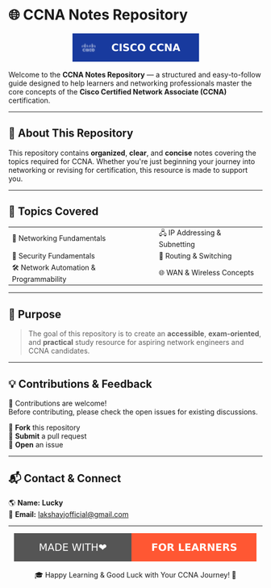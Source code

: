# 🌐 CCNA Notes Repository

<p align="center">
  <img src="img/cisco_ccna.svg" alt="Cisco Badge"/>
</p>

Welcome to the **CCNA Notes Repository** — a structured and easy-to-follow guide designed to help learners and networking professionals master the core concepts of the **Cisco Certified Network Associate (CCNA)** certification.

---

## 📖 About This Repository

This repository contains **organized**, **clear**, and **concise** notes covering the topics required for CCNA. Whether you're just beginning your journey into networking or revising for certification, this resource is made to support you.

---

## 📌 Topics Covered

<table align="center">
  <tr>
    <td>📶 Networking Fundamentals</td>
    <td>🖧 IP Addressing & Subnetting</td>
  </tr>
  <tr>
    <td>🔐 Security Fundamentals</td>
    <td>📡 Routing & Switching</td>
  </tr>
  <tr>
    <td>🛠 Network Automation & Programmability</td>
    <td>🌐 WAN & Wireless Concepts</td>
  </tr>
</table>

---

## 🎯 Purpose

> The goal of this repository is to create an **accessible**, **exam-oriented**, and **practical** study resource for aspiring network engineers and CCNA candidates.

---

## 💡 Contributions & Feedback

🚀 Contributions are welcome!  
Before contributing, please check the open issues for existing discussions.

📌 **Fork** this repository  
📌 **Submit** a pull request  
📌 **Open** an issue

---

## 📬 Contact & Connect

🌎 **Name:** <b>Lucky</b>  
📧 **Email:** [lakshayjofficial@gmail.com](mailto:lakshayjofficial@gmail.com)

---

<p align="center">
  <img src="img/made_for_dev.svg" />
</p>

<p align="center">🎓 Happy Learning & Good Luck with Your CCNA Journey! 🚀</p>
